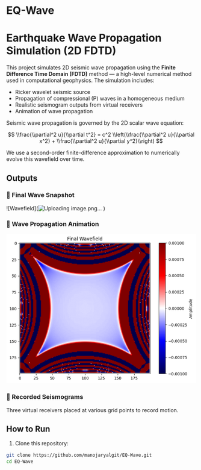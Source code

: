 # EQ-Wave
# Earthquake Wave Propagation Simulation (2D FDTD)

This project simulates 2D seismic wave propagation using the **Finite Difference Time Domain (FDTD)** method — a high-level numerical method used in computational geophysics. The simulation includes:

- Ricker wavelet seismic source
- Propagation of compressional (P) waves in a homogeneous medium
- Realistic seismogram outputs from virtual receivers
- Animation of wave propagation

Seismic wave propagation is governed by the 2D scalar wave equation:

$$
\\frac{\\partial^2 u}{\\partial t^2} = c^2 \\left(\\frac{\\partial^2 u}{\\partial x^2} + \\frac{\\partial^2 u}{\\partial y^2}\\right)
$$

We use a second-order finite-difference approximation to numerically evolve this wavefield over time.

## Outputs

### 🔹 Final Wave Snapshot

![Wavefield](![Uploading image.png…]()
)

### 🔹 Wave Propagation Animation

![Wave Animation](wave_propagation.gif)

### 🔹 Recorded Seismograms

Three virtual receivers placed at various grid points to record motion.

## How to Run

1. Clone this repository:
```bash
git clone https://github.com/manojaryalgit/EQ-Wave.git
cd EQ-Wave
